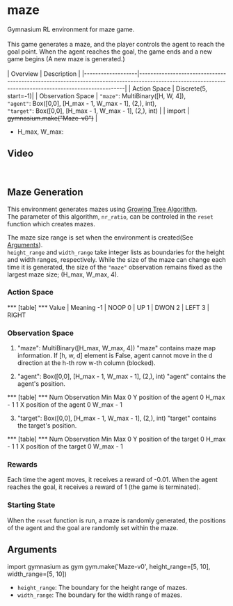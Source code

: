 # maze
Gymnasium RL environment for maze game. <br/> <br/>
This game generates a maze, and the player controls the agent to reach the goal point. When the agent reaches the goal, the game ends and a new game begins (A new maze is generated.) <br/> <br/>
| Overview      | Description |
|-------------------|-------------------------------------------------------------------------------------------------------------------------------------------------------|
| Action Space      | Discrete(5, start=-1)|
| Observation Space | `"maze"`: MultiBinary([H, W, 4]), <br/> `"agent"`: Box([0,0], [H_max - 1, W_max - 1], (2,), int), <br/>`"target"`: Box([0,0], [H_max - 1, W_max - 1], (2,), int) |
| import            | ~~gymnasium.make("Maze-v0")~~ |

 * H_max, W_max:




## Video
 <br/>

## Maze Generation
This environment generates mazes using [Growing Tree Algorithm](https://weblog.jamisbuck.org/2011/1/27/maze-generation-growing-tree-algorithm). <br/>
The parameter of this algorithm, `nr_ratio`, can be controled in the `reset` function which creates mazes. <br/>

The maze size range is set when the environment is created(See [Arguments](#arguments)). <br/>
`height_range` and `width_range` take integer lists as boundaries for the height and width ranges, respectively. While the size of the maze can change each time it is generated, the size of the `"maze"` observation remains fixed as the largest maze size; (H_max, W_max, 4).

### Action Space
*** [table] ***
Value	|	Meaning
-1	|	NOOP
0	|	UP
1	|	DWON
2	|	LEFT
3	|	RIGHT


### Observation Space
1. "maze": MultiBinary([H_max, W_max, 4])
	"maze" contains maze map information. If [h, w, d] element is False, agent cannot move in the d direction at the h-th row w-th column (blocked).

2. "agent": Box([0,0], [H_max - 1, W_max - 1], (2,), int)
	"agent" contains the agent's position.

*** [table] ***
Num		Observation			Min		Max
0		Y position of the agent		0		H_max - 1
1		X position of the agent		0		W_max - 1

3. "target": Box([0,0], [H_max - 1, W_max - 1], (2,), int)
	"target" contains the target's position.

*** [table] ***
Num		Observation			Min		Max
0		Y position of the target		0		H_max - 1
1		X position of the target		0		W_max - 1


### Rewards
Each time the agent moves, it receives a reward of -0.01.
When the agent reaches the goal, it receives a reward of 1 (the game is terminated).


### Starting State
When the `reset` function is run, a maze is randomly generated, the positions of the agent and the goal are randomly set within the maze.

## Arguments
import gymnasium as gym
gym.make('Maze-v0', height_range=[5, 10], width_range=[5, 10])
- `height_range`: The boundary for the height range of mazes.
- `width_range`: The boundary for the width range of mazes.
